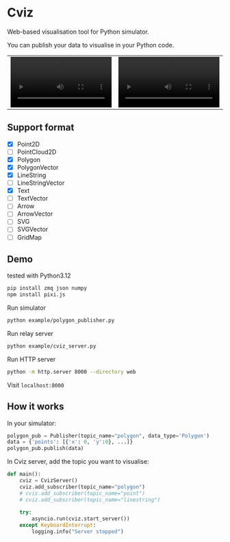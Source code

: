 # Cviz 
Web-based visualisation tool for Python simulator.

You can publish your data to visualise in your Python code.

<table>
  <tr>
    <td>
      <video src="https://github.com/user-attachments/assets/0bbb7911-3b68-49cb-8aa0-923fb4b55a2e" controls width="100%"></video>
    </td>
    <td>
      <video src="https://github.com/user-attachments/assets/f1e7431e-fa74-42c8-94ed-3c19645f5573" controls width="100%"></video>
    </td>
  </tr>
</table>

## Support format
- [x] Point2D
- [ ] PointCloud2D
- [x] Polygon
- [x] PolygonVector
- [x] LineString
- [ ] LineStringVector
- [x] Text
- [ ] TextVector
- [ ] Arrow
- [ ] ArrowVector
- [ ] SVG
- [ ] SVGVector
- [ ] GridMap

## Demo
tested with Python3.12
```bash
pip install zmq json numpy 
npm install pixi.js
```

Run simulator
```bash
python example/polygon_publisher.py
```

Run relay server 
```bash
python example/cviz_server.py
```

Run HTTP server
```bash
python -m http.server 8000 --directory web
```

Visit `localhost:8000`

## How it works

In your simulator:
```python
polygon_pub = Publisher(topic_name="polygon", data_type='Polygon')
data = {'points': [{'x': 0, 'y':0}, ...]}
polygon_pub.publish(data)
```

In Cviz server, add the topic you want to visualise:
```python
def main():
    cviz = CvizServer()
    cviz.add_subscriber(topic_name="polygon")
    # cviz.add_subscriber(topic_name="point")
    # cviz.add_subscriber(topic_name="linestring")
    
    try:
        asyncio.run(cviz.start_server())
    except KeyboardInterrupt:
        logging.info("Server stopped")
```

